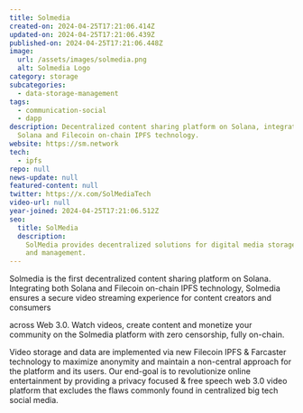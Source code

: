 ```yaml
---
title: Solmedia
created-on: 2024-04-25T17:21:06.414Z
updated-on: 2024-04-25T17:21:06.439Z
published-on: 2024-04-25T17:21:06.448Z
image:
  url: /assets/images/solmedia.png
  alt: Solmedia Logo
category: storage
subcategories:
  - data-storage-management
tags:
  - communication-social
  - dapp
description: Decentralized content sharing platform on Solana, integrating both
  Solana and Filecoin on-chain IPFS technology.
website: https://sm.network
tech:
  - ipfs
repo: null
news-update: null
featured-content: null
twitter: https://x.com/SolMediaTech
video-url: null
year-joined: 2024-04-25T17:21:06.512Z
seo:
  title: SolMedia
  description:
    SolMedia provides decentralized solutions for digital media storage
    and management.
---
```


Solmedia is the first decentralized content sharing platform on Solana. Integrating both Solana and Filecoin on-chain IPFS technology, Solmedia ensures a secure video streaming experience for content creators and consumers

across Web 3.0. Watch videos, create content and monetize your community on the Solmedia platform with zero censorship, fully on-chain.

Video storage and data are implemented via new Filecoin IPFS & Farcaster technology to maximize anonymity and maintain a non-central approach for the platform and its users. Our end-goal is to revolutionize online entertainment by providing a privacy focused & free speech web 3.0 video platform that excludes the flaws commonly found in centralized big tech social media.
